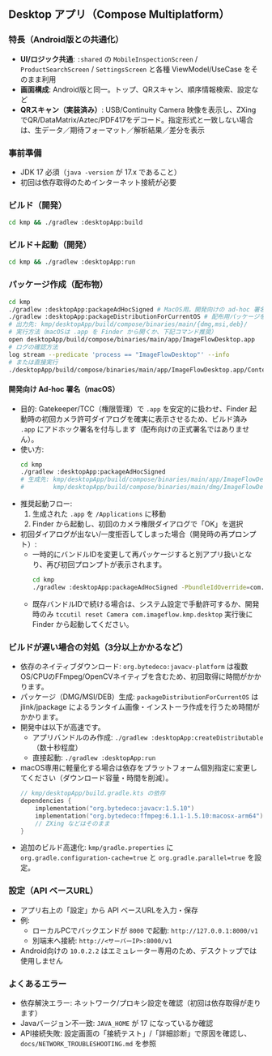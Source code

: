 ## Desktop アプリ（Compose Multiplatform）

### 特長（Android版との共通化）
- **UI/ロジック共通**: `:shared` の `MobileInspectionScreen` / `ProductSearchScreen` / `SettingsScreen` と各種 ViewModel/UseCase をそのまま利用
- **画面構成**: Android版と同一。トップ、QRスキャン、順序情報検索、設定など
- **QRスキャン（実装済み）**: USB/Continuity Camera 映像を表示し、ZXing でQR/DataMatrix/Aztec/PDF417をデコード。指定形式と一致しない場合は、生データ／期待フォーマット／解析結果／差分を表示

### 事前準備
- JDK 17 必須（`java -version` が 17.x であること）
- 初回は依存取得のためインターネット接続が必要

### ビルド（開発）
```bash
cd kmp && ./gradlew :desktopApp:build
```

### ビルド＋起動（開発）
```bash
cd kmp && ./gradlew :desktopApp:run
```

### パッケージ作成（配布物）
```bash
cd kmp
./gradlew :desktopApp:packageAdHocSigned # MacOS用。開発向けの ad-hoc 署名付きパッケージを生成
./gradlew :desktopApp:packageDistributionForCurrentOS # 配布用パッケージを生成(署名なし)
# 出力先: kmp/desktopApp/build/compose/binaries/main/{dmg,msi,deb}/
# 実行方法（macOSは .app を Finder から開くか、下記コマンド推奨）
open desktopApp/build/compose/binaries/main/app/ImageFlowDesktop.app
# ログの確認方法
log stream --predicate 'process == "ImageFlowDesktop"' --info
# または直接実行
./desktopApp/build/compose/binaries/main/app/ImageFlowDesktop.app/Contents/MacOS/ImageFlowDesktop
```

#### 開発向け Ad-hoc 署名（macOS）
- 目的: Gatekeeper/TCC（権限管理）で `.app` を安定的に扱わせ、Finder 起動時の初回カメラ許可ダイアログを確実に表示させるため、ビルド済み `.app` にアドホック署名を付与します（配布向けの正式署名ではありません）。
- 使い方:
  ```bash
  cd kmp
  ./gradlew :desktopApp:packageAdHocSigned
  # 生成先: kmp/desktopApp/build/compose/binaries/main/app/ImageFlowDesktop.app （ad-hoc署名済み）
  #        kmp/desktopApp/build/compose/binaries/main/dmg/ImageFlowDesktop-1.0.0.dmg
  ```
- 推奨起動フロー:
  1) 生成された `.app` を `/Applications` に移動
  2) Finder から起動し、初回のカメラ権限ダイアログで「OK」を選択
- 初回ダイアログが出ない/一度拒否してしまった場合（開発時の再プロンプト）:
  - 一時的にバンドルIDを変更して再パッケージすると別アプリ扱いとなり、再び初回プロンプトが表示されます。
    ```bash
    cd kmp
    ./gradlew :desktopApp:packageAdHocSigned -PbundleIdOverride=com.imageflow.kmp.desktop.dev
    ```
  - 既存バンドルIDで続ける場合は、システム設定で手動許可するか、開発時のみ `tccutil reset Camera com.imageflow.kmp.desktop` 実行後に Finder から起動してください。

### ビルドが遅い場合の対処（3分以上かかるなど）
- 依存のネイティブダウンロード: `org.bytedeco:javacv-platform` は複数OS/CPUのFFmpeg/OpenCVネイティブを含むため、初回取得に時間がかかります。
- パッケージ（DMG/MSI/DEB）生成: `packageDistributionForCurrentOS` は jlink/jpackage によるランタイム画像・インストーラ作成を行うため時間がかかります。
- 開発中は以下が高速です。
  - アプリバンドルのみ作成: `./gradlew :desktopApp:createDistributable`（数十秒程度）
  - 直接起動: `./gradlew :desktopApp:run`
- macOS専用に軽量化する場合は依存をプラットフォーム個別指定に変更してください（ダウンロード容量・時間を削減）。
  ```kotlin
  // kmp/desktopApp/build.gradle.kts の依存
  dependencies {
      implementation("org.bytedeco:javacv:1.5.10")
      implementation("org.bytedeco:ffmpeg:6.1.1-1.5.10:macosx-arm64")
      // ZXing などはそのまま
  }
  ```
- 追加のビルド高速化: `kmp/gradle.properties` に `org.gradle.configuration-cache=true` と `org.gradle.parallel=true` を設定。

### 設定（API ベースURL）
- アプリ右上の「設定」から API ベースURLを入力・保存
- 例:
  - ローカルPCでバックエンドが `8000` で起動: `http://127.0.0.1:8000/v1`
  - 別端末へ接続: `http://<サーバーIP>:8000/v1`
- Android向けの `10.0.2.2` はエミュレーター専用のため、デスクトップでは使用しません

### よくあるエラー
- 依存解決エラー: ネットワーク/プロキシ設定を確認（初回は依存取得が走ります）
- Javaバージョン不一致: `JAVA_HOME` が 17 になっているか確認
- API接続失敗: 設定画面の「接続テスト」/「詳細診断」で原因を確認し、`docs/NETWORK_TROUBLESHOOTING.md` を参照
